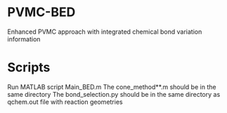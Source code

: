 # PVMC-BED
Enhanced PVMC approach with integrated chemical bond variation information

# Scripts
Run MATLAB script Main_BED.m
The cone_method**.m should be in the same directory
The bond_selection.py should be in the same directory as qchem.out file with reaction geometries



